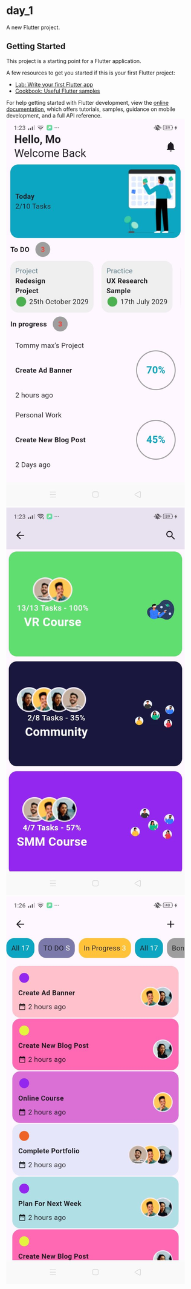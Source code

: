 # day_1

A new Flutter project.

## Getting Started

This project is a starting point for a Flutter application.

A few resources to get you started if this is your first Flutter project:

- [Lab: Write your first Flutter app](https://docs.flutter.dev/get-started/codelab)
- [Cookbook: Useful Flutter samples](https://docs.flutter.dev/cookbook)

For help getting started with Flutter development, view the
[online documentation](https://docs.flutter.dev/), which offers tutorials,
samples, guidance on mobile development, and a full API reference.
![screan1](assets\images\photo_5785371203580578754_y.jpg)
![screan2](assets\images\photo_5785371203580578753_y.jpg)
![screan3](assets\images\photo_5785371203580578752_y.jpg)